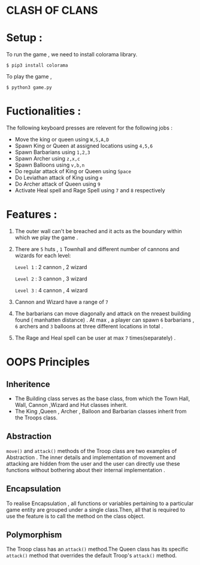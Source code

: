 # CLASH OF CLANS
# Setup :
To run the game , we need to install colorama library.

```$ pip3 install colorama```

To play the game , 

```$ python3 game.py```


# Fuctionalities :

The following keyboard presses are relevent for the following jobs :

* Move the king or queen using ```W,S,A,D```  
* Spawn King or Queen at assigned locations using ```4,5,6```  
* Spawn Barbarians  using ```1,2,3```  
* Spawn Archer  using ```z,x,c``` 
* Spawn Balloons  using ```v,b,n``` 
* Do regular attack of King or Queen using ```Space```
* Do Leviathan attack of King using ```e```  
* Do Archer attack of Queen using ```9```
* Activate Heal spell and Rage Spell using ```7``` and ```8``` respectively

  

# Features : 

1) The outer wall can't be breached and it acts as the boundary within which we play the game .
2) There are ```5``` huts , ```1``` Townhall and different number of cannons and wizards for each level:

	```Level 1``` : 2 cannon , 2 wizard
	
	```Level 2``` : 3 cannon , 3 wizard
	
	```Level 3``` : 4 cannon , 4 wizard  
3) Cannon and Wizard  have a range of ```7```
4) The barbarians can move diagonally and attack on the nreaest building found ( manhatten distance) . At max , a player can spawn ```6``` barbarians , ```6``` archers and ```3``` balloons at three different locations in total . 
5) The Rage and Heal spell can be user at max ```7``` times(separately) .

# OOPS Principles 

## Inheritence
* The Building class serves as the base class, from which the Town Hall, Wall, Cannon ,Wizard and Hut classes inherit.  
* The King ,Queen , Archer , Balloon and Barbarian classes inherit from the Troops class.  

## Abstraction 

 ```move()``` and ```attack()``` methods of the Troop class are two examples of Abstraction . The inner details and implementation of movement and attacking are hidden from the user and the user can directly use these functions without bothering about their internal implementation . 
 
 ## Encapsulation 
 To realise Encapsulation , all functions or variables pertaining to a particular game entity are grouped under a single class.Then, all that is required to use the feature is to call the method on the class object.  
 
 ## Polymorphism 
The Troop class has an ```attack()``` method.The Queen class has its specific ```attack()``` method that overrides the default Troop's ```attack()``` method.

